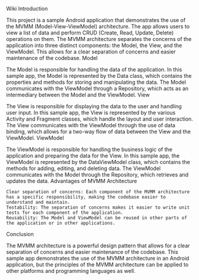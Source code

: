 Wiki
Introduction

This project is a sample Android application that demonstrates the use of the MVMM (Model-View-ViewModel) architecture. The app allows users to view a list of data and perform CRUD (Create, Read, Update, Delete) operations on them. The MVMM architecture separates the concerns of the application into three distinct components: the Model, the View, and the ViewModel. This allows for a clear separation of concerns and easier maintenance of the codebase.
Model

The Model is responsible for handling the data of the application. In this sample app, the Model is represented by the Data class, which contains the properties and methods for storing and manipulating the data. The Model communicates with the ViewModel through a Repository, which acts as an intermediary between the Model and the ViewModel.
View

The View is responsible for displaying the data to the user and handling user input. In this sample app, the View is represented by the various Activity and Fragment classes, which handle the layout and user interaction. The View communicates with the ViewModel through the use of data binding, which allows for a two-way flow of data between the View and the ViewModel.
ViewModel

The ViewModel is responsible for handling the business logic of the application and preparing the data for the View. In this sample app, the ViewModel is represented by the DataViewModel class, which contains the methods for adding, editing, and deleting data. The ViewModel communicates with the Model through the Repository, which retrieves and updates the data.
Advantages of MVMM Architecture

    Clear separation of concerns: Each component of the MVMM architecture has a specific responsibility, making the codebase easier to understand and maintain.
    Testability: The separation of concerns makes it easier to write unit tests for each component of the application.
    Reusability: The Model and ViewModel can be reused in other parts of the application or in other applications.

Conclusion

The MVMM architecture is a powerful design pattern that allows for a clear separation of concerns and easier maintenance of the codebase. This sample app demonstrates the use of the MVMM architecture in an Android application, but the principles of the MVMM architecture can be applied to other platforms and programming languages as well.